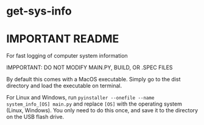 # get-sys-info

# IMPORTANT README

For fast logging of computer system information

IMPPORTANT: DO NOT MODIFY MAIN.PY, BUILD, OR .SPEC FILES

By default this comes with a MacOS executable. Simply go to the dist directory and load the executable on terminal.

For Linux and Windows, run `pyinstaller --onefile --name system_info_[OS] main.py` and replace `[OS]` with the operating system (Linux, Windows). You only need to do this once, and save it to the directory on the USB flash drive.
